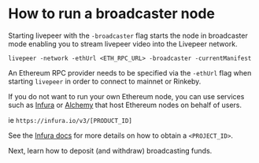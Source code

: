 # How to run a broadcaster node

Starting livepeer with the `-broadcaster` flag starts the node in broadcaster mode
enabling you to stream livepeer video into the Livepeer network.

`livepeer -network -ethUrl <ETH_RPC_URL> -broadcaster -currentManifest`

An Ethereum RPC provider needs to be specified via the `-ethUrl` flag when
starting `livepeer` in order to connect to mainnet or Rinkeby.

If you do not want to run your own Ethereum node, you can use services such as
[Infura](https://infura.io/) or [Alchemy](https://alchemyapi.io/) that host
Ethereum nodes on behalf of users.

ie `https://infura.io/v3/[PRODUCT_ID]`

See the [Infura docs](https://infura.io/docs/gettingStarted/makeRequests.md) for
more details on how to obtain a `<PROJECT_ID>`.

Next, learn how to deposit (and withdraw) broadcasting funds.
